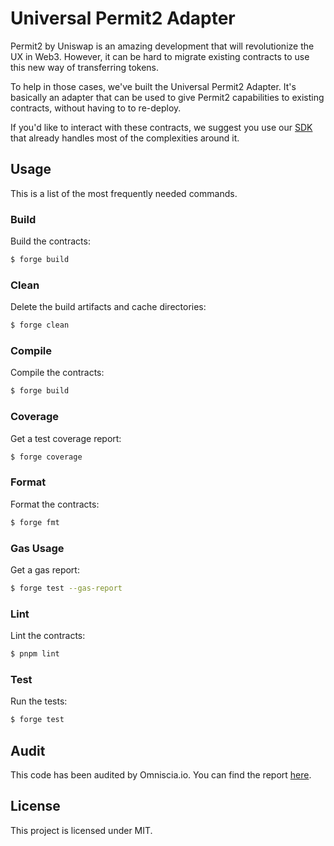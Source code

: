 # Universal Permit2 Adapter

Permit2 by Uniswap is an amazing development that will revolutionize the UX in Web3. However, it can be hard to migrate
existing contracts to use this new way of transferring tokens.

To help in those cases, we've built the Universal Permit2 Adapter. It's basically an adapter that can be used to give
Permit2 capabilities to existing contracts, without having to to re-deploy.

If you'd like to interact with these contracts, we suggest you use our
[SDK](https://github.com/Balmy-protocol/sdk/tree/main/src/services/permit2) that already handles most of the
complexities around it.

## Usage

This is a list of the most frequently needed commands.

### Build

Build the contracts:

```sh
$ forge build
```

### Clean

Delete the build artifacts and cache directories:

```sh
$ forge clean
```

### Compile

Compile the contracts:

```sh
$ forge build
```

### Coverage

Get a test coverage report:

```sh
$ forge coverage
```

### Format

Format the contracts:

```sh
$ forge fmt
```

### Gas Usage

Get a gas report:

```sh
$ forge test --gas-report
```

### Lint

Lint the contracts:

```sh
$ pnpm lint
```

### Test

Run the tests:

```sh
$ forge test
```

## Audit

This code has been audited by Omniscia.io. You can find the report
[here](https://omniscia.io/reports/mean-finance-permit2-adapter-64ad40c224448c00148ee2f9/).

## License

This project is licensed under MIT.
